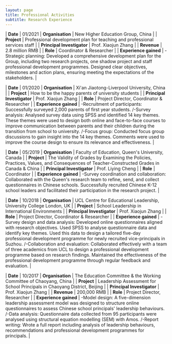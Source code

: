 ```yaml
---
layout: page
title: Professional Activities
subtitle: Research Experience
---
```


| **Date** | 01/2021 
| **Organisation** | New Higher Education Group, China | 
| **Project** | Professional development plan for teaching and professional services staff | 
| **Principal Investigator** | Prof. Xiaojun Zhang | 
| **Revenue** | 2.8 million RMB |
| **Role** | Coordinator & Researcher |
| **Experience gained** | -Strategic planning: Developed a comprehensive development plan for the Group, including two research projects, one shadow project and staff professional development programmes. Designed clear objectives, milestones and action plans, ensuring meeting the expectations of the stakeholders. |


| **Date** | 01/2020 
| **Organisation** | Xi'an Jiaotong-Liverpool University, China | 
| **Project** | How to be the happy parents of university students | 
| **Principal Investigator** | Prof. Xiaojun Zhang | 
| **Role** | Project Director, Coordinator & Researcher |
| **Experience gained** | -Recruitment of participants: Successfully surveyed 2,000 parents of first year students. /-Survey analysis: Analysed survey data using SPSS and identified 14 key themes. These themes were used to design both online and face-to-face courses to improve communication between parents and their children during the transition from school to university. /-Focus group: Conducted focus group discussions to gain insight into the 14 key themes. Comments were used to improve the course design to ensure its relevance and effectiveness. |

| **Date** | 05/2019 
| **Organisation** | Faculty of Education, Queen's University, Canada | 
| **Project** | The Validity of Grades by Examining the Policies, Practices, Values, and Consequences of Teacher-Constructed Grades in Canada & China | 
| **Principal Investigator** | Prof. Liying Cheng | 
| **Role** | Coordinator |
| **Experience gained** | -Survey coordination and collaboration: Collaborated with the Queen's research team to refine, send, and collect questionnaires in Chinese schools. Successfully recruited Chinese K-12 school leaders and facilitated their participation in the research project. |


| **Date** | 10/2018
| **Organisation** | UCL Centre for Educational Leadership, University College London, UK | 
| **Project** | School Leadership in International Environments | 
| **Principal Investigator** | Prof. Xiaojun Zhang | 
| **Role** | Project Director, Coordinator & Researcher |
| **Experience gained** | -Survey design and data analysis: Developed online questionnaires aligned with research objectives. Used SPSS to analyse questionnaire data and identify key themes. Used this data to design a tailored five-day professional development programme for newly recruited vice-principals in Suzhou. /-Collaboration and evaluation: Collaborated effectively with a team of three academics from UCL to design a professional development programme based on research findings. Maintained the effectiveness of the professional development programme through regular feedback and evaluation. |


| **Date** | 10/2017
| **Organisation** | The Education Committee & the Working Committee of Chaoyang, China | 
| **Project** | Leadership Assessment for School Principals in Chaoyang District, Beijing | 
| **Principal Investigator** | Prof. Xiaojun Zhang | 
| **Revenue** | 200,000 RMB |
| **Role** | Project Director, Researcher |
| **Experience gained** | -Model design: A five-dimension leadership assessment model was designed to structure online questionnaires to assess Chinese school principals' leadership behaviours. /-Data analysis: Questionnaire data collected from 95 participants were analysed using structural equation modelling (SEM) with Amos. /-Report writing: Wrote a full report including analysis of leadership behaviours, recommendations and professional development programmes for principals. |
